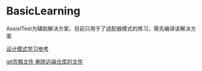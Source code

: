 # BasicLearning

AssistTest为辅助解决方案，目前只用于了适配器模式的练习，需先编译该解决方案

[设计模式学习参考](https://blog.csdn.net/lovelion/article/details/17517213)

[git忽略文件 删除远端仓库的文件](https://www.cnblogs.com/sucong/p/gitignore.html)
